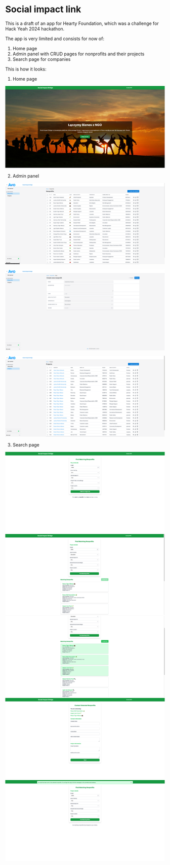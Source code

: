 # Social impact link

This is a draft of an app for Hearty Foundation, which was a challenge for Hack Yeah 2024 hackathon.

The app is very limited and consists for now of:

1. Home page
2. Admin panel with CRUD pages for nonprofits and their projects
3. Search page for companies

This is how it looks:

1. Home page

![Home](/public/screenshots/home.png)

2. Admin panel

![Admin 1](/public/screenshots/admin%201.png)

![Admin 2](/public/screenshots/admin%202.png)

![Admin 3](/public/screenshots/admin%203.png)

3. Search page

![Search 1](/public/screenshots/search%201.png)
![Search 2](/public/screenshots/search%202.png)
![Search 3](/public/screenshots/search%203.png)
![Search 4](/public/screenshots/search%204.png)
![Search 5](/public/screenshots/search%205.png)

